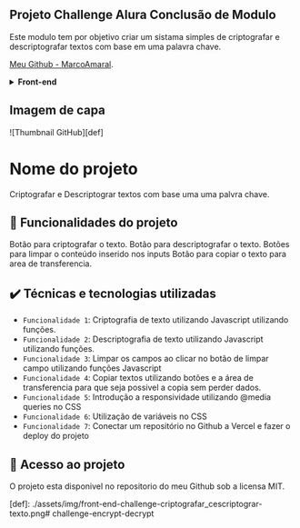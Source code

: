## Projeto Challenge Alura Conclusão de Modulo

Este modulo tem por objetivo criar um sistama simples de criptografar e descriptografar textos com base em uma palavra chave.

[Meu Github - MarcoAmaral](https://github.com/MarcoAmaral). 

<details>
  <summary><b>Front-end</b></summary>
  HTML, CSS e Javascript
</details>

## Imagem de capa
![Thumbnail GitHub][def]

# Nome do projeto
Criptografar e Descriptograr textos com base uma uma palvra chave.

## 🔨 Funcionalidades do projeto
Botão para criptografar o texto.
Botão para descriptografar o texto.
Botões para limpar o conteúdo inserido nos inputs
Botão para copiar o texto para area de transferencia.

## ✔️ Técnicas e tecnologias utilizadas
- `Funcionalidade 1`: Criptografia de texto utilizando Javascript utilizando funções.
- `Funcionalidade 2`: Descriptografia de texto utilizando Javascript utilizando funções.
- `Funcionalidade 3`: Limpar os campos ao clicar no botão de limpar campo utilizando funções Javascript
- `Funcionalidade 4`: Copiar textos utilizando botões e a área de transferencia para que seja possivel a copia sem perder dados.
- `Funcionalidade 5`: Introdução a responsividade utilizando @media queries no CSS
- `Funcionalidade 6`: Utilização de variáveis no CSS
- `Funcionalidade 7`: Conectar um repositório no Github a Vercel e fazer o deploy do projeto


## 📁 Acesso ao projeto
O projeto esta disponivel no repositorio do meu Github sob a licensa MIT.

[def]: ./assets/img/front-end-challenge-criptografar_cescriptograr-texto.png#   c h a l l e n g e - e n c r y p t - d e c r y p t 
 
 
